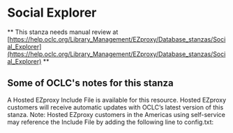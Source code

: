 # Social Explorer
** This stanza needs manual review at [https://help.oclc.org/Library_Management/EZproxy/Database_stanzas/Social_Explorer](https://help.oclc.org/Library_Management/EZproxy/Database_stanzas/Social_Explorer) **

## Some of OCLC's notes for this stanza

A Hosted EZproxy Include File is available for this resource. Hosted EZproxy customers will receive automatic updates with OCLC&rsquo;s latest version of this stanza. Note: Hosted EZproxy customers in the Americas using self-service may reference the Include File by adding the following line to config.txt:

&nbsp;
